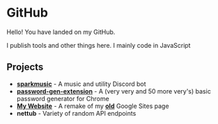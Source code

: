 # GitHub
Hello! You have landed on my GitHub. 

I publish tools and other things here. I mainly code in JavaScript



## Projects
- [**sparkmusic**](https://sparkfire298.com/bot) - A music and utility Discord bot
- [**password-gen-extension**](https://github.com/sparkfire298/password-gen-extension) - A (very very and 50 more very's) basic password generator for Chrome
- [**My Website**](https://sparkfire298.xyz) - A remake of my [**old**](https://old.sparkfire298.com) Google Sites page
- **nettub** - Variety of random API endpoints
